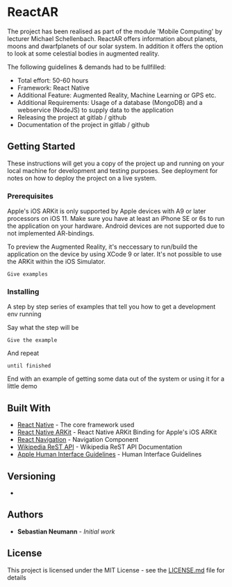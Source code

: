 # ReactAR

The project has been realised as part of the module 'Mobile Computing' by lecturer Michael Schellenbach. ReactAR offers information about planets, moons and dwarfplanets of 
our solar system. In addition it offers the option to look at some celestial bodies in augmented reality. 

The following guidelines & demands had to be fullfilled:
*  Total effort: 50-60 hours
*  Framework: React Native
*  Additional Feature: Augmented Reality, Machine Learning or GPS etc.
*  Additional Requirements: Usage of a database (MongoDB) and a webservice (NodeJS) to supply data to the application
*  Releasing the project at gitlab / github
*  Documentation of the project in gitlab / github

## Getting Started

These instructions will get you a copy of the project up and running on your local machine for development and testing purposes. See deployment for notes on how to deploy the project on a live system.

### Prerequisites

Apple's iOS ARKit is only supported by Apple devices with A9 or later processors on iOS 11. Make sure you have at least an iPhone SE or 6s to run the application on 
your hardware. Android devices are not supported due to not implemented AR-bindings.

To preview the Augmented Reality, it's neccessary to run/build the application on the device by using XCode 9 or later. It's not possible to use the ARKit 
within the iOS Simulator. 

```
Give examples
```

### Installing

A step by step series of examples that tell you how to get a development env running

Say what the step will be

```
Give the example
```

And repeat

```
until finished
```

End with an example of getting some data out of the system or using it for a little demo


## Built With

* [React Native](https://facebook.github.io/react-native/docs/getting-started) - The core framework used
* [React Native ARKit](https://github.com/react-native-ar/react-native-arkit) - React Native ARKit Binding for Apple's iOS ARKit
* [React Navigation](https://reactnavigation.org/docs/en/getting-started.html) - Navigation Component
* [Wikipedia ReST API](https://en.wikipedia.org/api/rest_v1/) - Wikipedia ReST API Documentation
* [Apple Human Interface Guidelines](https://developer.apple.com/design/human-interface-guidelines/ios/overview/themes/) - Human Interface Guidelines


## Versioning

-

## Authors

* **Sebastian Neumann** - *Initial work*

## License

This project is licensed under the MIT License - see the [LICENSE.md](LICENSE.md) file for details